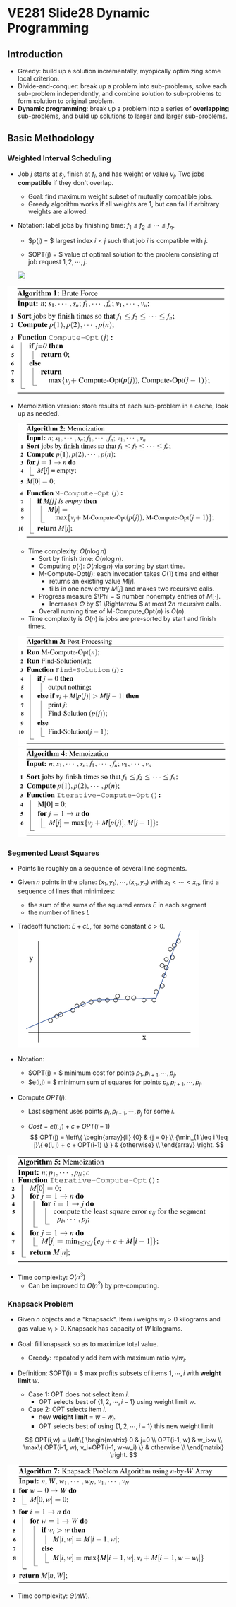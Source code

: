 # VE281 Slide28 Dynamic Programming

## Introduction

* Greedy: build up a solution incrementally, myopically optimizing some local criterion.
* Divide-and-conquer: break up a problem into sub-problems, solve each sub-problem independently, and combine solution to sub-problems to form solution to original problem.
* **Dynamic programming**: break up a problem into a series of **overlapping** sub-problems, and build up solutions to larger and larger sub-problems.



## Basic Methodology

### Weighted Interval Scheduling

* Job $j$ starts at $s_j$, finish at $f_i$, and has weight or value $v_j$. Two jobs **compatible** if they don't overlap.

  * Goal: find maximum weight subset of mutually compatible jobs.
  * Greedy algorithm works if all weights are 1, but can fail if arbitrary weights are allowed.

* Notation: label jobs by finishing time: $f_1 \leq f_2 \leq \cdots \leq f_n$. 

  * $p(j) = $ largest index $i < j$ such that job $i$ is compatible with $j$.

  * $OPT(j) = $ value of optimal solution to the problem consisting of job request $1, 2, \cdots, j$.
  <img src="http://latex.codecogs.com/svg.latex?OPT(j) = \left\{  \begin{matrix} 0 & j = 0 \\ \max\{ v_j + OPT(p(j)), OPT(j-1)\} & otherwise \\ \end{matrix} \right."/>
    

![](https://github.com/chuleichen/ji-ve281-slide_notes/blob/master/fig/%E6%89%B9%E6%B3%A8%202019-12-04%20202236.png?raw=true)

* Memoization version: store results of each sub-problem in a cache, look up as needed.

  ![](https://github.com/chuleichen/ji-ve281-slide_notes/blob/master/fig/%E6%89%B9%E6%B3%A8%202019-12-04%20204252.png?raw=true)

  * Time complexity: $O(n \log n)$
    * Sort by finish time: $O(n \log n)$.
    * Computing $p(\cdot)$: $O(n \log n)$ via sorting by start time.
    * M-Compute-Opt($j$): each invocation takes $O(1)$ time and either
      * returns an existing value $M[j]$.
      * fills in one new entry $M[j]$ and makes two recursive calls.
    * Progress measure $\Phi = $ number nonempty entries of $M[\cdot]$.
      * Increases $\Phi$ by $1 \Rightarrow $ at most $2n$ recursive calls.
    * Overall running time of M-Compute_Opt($n$) is $O(n)$.
  * Time complexity is $O(n)$ is jobs are pre-sorted by start and finish times.
  
  ![](https://github.com/chuleichen/ji-ve281-slide_notes/blob/master/fig/%E6%89%B9%E6%B3%A8%202019-12-04%20210507.png?raw=true)
  ![](https://github.com/chuleichen/ji-ve281-slide_notes/blob/master/fig/%E6%89%B9%E6%B3%A8%202019-12-04%20210538.png?raw=true)



### Segmented Least Squares

* Points lie roughly on a sequence of several line segments.
* Given $n$ points in the plane: $(x_1, y_1), \cdots, (x_n, y_n)$ with $x_1 < \cdots < x_n$, find a sequence of lines that minimizes:
  * the sum of the sums of the squared errors $E$ in each segment
  * the number of lines $L$
* Tradeoff function: $E+cL$, for some constant $c>0$.
  ![](https://github.com/chuleichen/ji-ve281-slide_notes/blob/master/fig/%E6%89%B9%E6%B3%A8%202019-12-04%20210935.png?raw=true)

* Notation:

  * $OPT(j) = $ minimum cost for points $p_1, p_{i+1}, \cdots, p_j$.
  * $e(i,j) = $ minimum sum of squares for points $p_i, p_{i+1}, \cdots, p_j$.

* Compute $OPT(j)$:

  * Last segment uses points $p_i, p_{i+1}, \cdots, p_j$ for some $i$.

  * $Cost = e(i,j)+c+OPT(i-1)$
    $$
    OPT(j) = 
    \left\{
     \begin{array}{ll}
       {0} & {j = 0} \\ 
       {\min_{1 \leq i \leq j}\{ e(i, j) + c + OPT(i-1) \} } & {otherwise} \\ 
      \end{array} 
     \right.
    $$
    

![](https://github.com/chuleichen/ji-ve281-slide_notes/blob/master/fig/%E6%89%B9%E6%B3%A8%202019-12-04%20211352.png?raw=true)

* Time complexity: $O(n^3)$
  * Can be improved to $O(n^2)$ by pre-computing.



### Knapsack Problem

* Given $n$ objects and a "knapsack". Item $i$ weighs $w_i>0$ kilograms and gas value $v_i>0$. Knapsack has capacity of $W$ kilograms.

* Goal: fill knapsack so as to maximize total value.

  * Greedy: repeatedly add item with maximum ratio $v_i/w_i$.

* Definition: $OPT(i) = $ max profits subsets of items $1, \cdots, i$ with **weight limit** $w$.

  * Case 1: OPT does not select item $i$.
    * OPT selects best of $\{ 1, 2, \cdots, i-1 \}$ using weight limit $w$.
  * Case 2: OPT selects item $i$.
    * new **weight limit** = $w-w_i$.
    * OPT selects best of using $\{ 1,2,\cdots,i-1 \}$ this new weight limit

  $$
  OPT(i,w) = \left\{  \begin{matrix} 0 & j=0 \\ OPT(i-1, w) & w_i>w \\ \max\{ OPT(i-1, w), v_i+OPT(i-1, w-w_i) \} & otherwise \\ \end{matrix} \right.
  $$

  

![](https://github.com/chuleichen/ji-ve281-slide_notes/blob/master/fig/%E6%89%B9%E6%B3%A8%202019-12-04%20212702.png?raw=true)

* Time complexity: $\Theta(nW)$.
